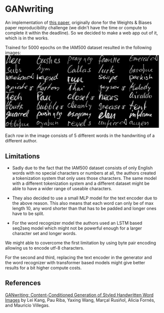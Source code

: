 # GANwriting

An implementation of [this paper](https://arxiv.org/abs/2003.02567), originally done for the Weights & Biases paper reproducibility challenge (we didn't have the time or compute to complete it within the deadline). So we decided to make a web app out of it, which is in the works. 

Trained for 5000 epochs on the IAM500 dataset resulted in the following images:
![epoch-5000](./images/epoch-5000.png)

Each row in the image consists of 5 different words in the handwriting of a different author. 

## Limitations

- Sadly due to the fact that the IAM500 dataset consists of only English words with no special characters or numbers at all, the authors created a tokenization system that only uses those characters. The same model with a different tokenization system and a different dataset might be able to have a wider range of useable characters. 

- They also decided to use a small MLP model for the text encoder due to the above reason. This also means that each word can only be of max length 10, any word shorter than that has to be padded and longer ones have to be split.

- For the word recognizer model the authors used an LSTM based seq2seq model which might not be powerful enough for a larger character set and longer words.

We might able to covercome the first limitation by using byte pair encoding allowing us to encode utf-8 characters.

For the second and third, replacing the text encoder in the generator and the word recognizer with transformer based models might give better results for a bit higher compute costs.

## References
[GANwriting: Content-Conditioned Generation of Styled Handwritten Word Images](https://github.com/omni-us/research-GANwriting) by Lei Kang, Pau Riba, Yaxing Wang, Marçal Rusiñol, Alicia Fornés, and Mauricio Villegas.